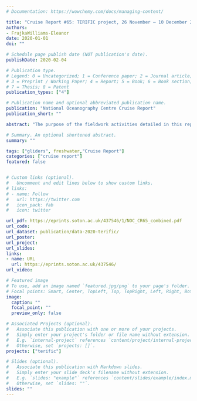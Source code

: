 ```yaml
---
# Documentation: https://wowchemy.com/docs/managing-content/

title: "Cruise Report #65: TERIFIC project, 26 November – 10 December 2019"
authors: 
- FrajkaWilliams-Eleanor
date: 2020-01-01
doi: ""

# Schedule page publish date (NOT publication's date).
publishDate: 2020-02-04

# Publication type.
# Legend: 0 = Uncategorized; 1 = Conference paper; 2 = Journal article;
# 3 = Preprint / Working Paper; 4 = Report; 5 = Book; 6 = Book section;
# 7 = Thesis; 8 = Patent
publication_types: ["4"]

# Publication name and optional abbreviated publication name.
publication: "National Oceanography Centre Cruise Report"
publication_short: ""

abstract: "The purpose of the fieldwork activities detailed in this report was to deploy a range of autonomous platforms to measure physical oceanographic properties at the west Greenland margin and Labrador Sea. The land-based fieldwork spanned the dates in this report, while the seagoing activities were accomplished with 1 day of work onboard the Adolf Jensen, a 30m Greenlandic vessel. The autonomous platforms used included: two Seagliders (sg602 and sg638) equipped with CTDs, oxygen and biooptics (WETlabs triple puck); an autonomous surface vehicle (Sailbuoy Artemis) measuring surface temperature and salinity, surface wind speed and direction and air temperature, and a wave sensor; 50 standard Global Drifter Program drifters measuring temperature and their position; and 3 drifters measuring surface temperature and salinity sensors and barometric pressure. The drifters were deployed at the continental shelf edge offshore of Qaqortoq, Greenland on December 4. The gliders and autonomous surface vehicle were deployed on the shelf and transited offshore to the central Labrador Sea."

# Summary. An optional shortened abstract.
summary: ""

tags: ["gliders", freshwater,"Cruise Report"]
categories: ["cruise report"]
featured: false


# Custom links (optional).
#   Uncomment and edit lines below to show custom links.
# links:
# - name: Follow
#   url: https://twitter.com
#   icon_pack: fab
#   icon: twitter

url_pdf: https://eprints.soton.ac.uk/437546/1/NOC_CR65_combined.pdf
url_code:
url_dataset: publication/data-2020-terific/
url_poster:
url_project:
url_slides:
links:
- name: URL
  url: https://eprints.soton.ac.uk/437546/
url_video:

# Featured image
# To use, add an image named `featured.jpg/png` to your page's folder. 
# Focal points: Smart, Center, TopLeft, Top, TopRight, Left, Right, BottomLeft, Bottom, BottomRight.
image:
  caption: ""
  focal_point: ""
  preview_only: false

# Associated Projects (optional).
#   Associate this publication with one or more of your projects.
#   Simply enter your project's folder or file name without extension.
#   E.g. `internal-project` references `content/project/internal-project/index.md`.
#   Otherwise, set `projects: []`.
projects: ["terific"]

# Slides (optional).
#   Associate this publication with Markdown slides.
#   Simply enter your slide deck's filename without extension.
#   E.g. `slides: "example"` references `content/slides/example/index.md`.
#   Otherwise, set `slides: ""`.
slides: ""
---
```

